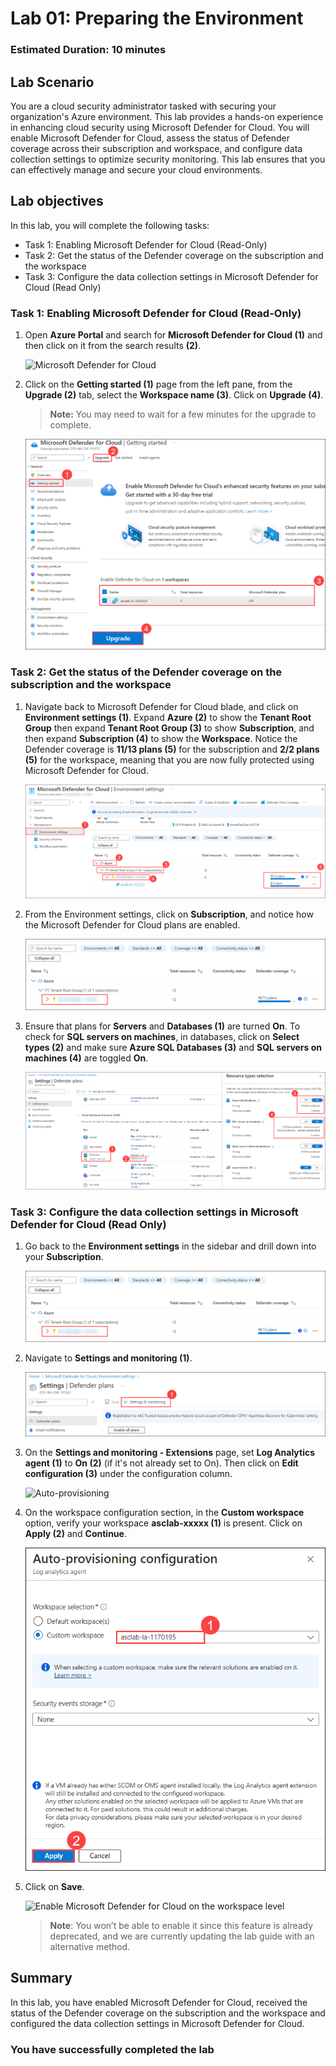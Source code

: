 # Lab 01: Preparing the Environment

### Estimated Duration: 10 minutes

## Lab Scenario

You are a cloud security administrator tasked with securing your organization's Azure environment. This lab provides a hands-on experience in enhancing cloud security using Microsoft Defender for Cloud. You will enable Microsoft Defender for Cloud, assess the status of Defender coverage across their subscription and workspace, and configure data collection settings to optimize security monitoring. This lab ensures that you can effectively manage and secure your cloud environments.

## Lab objectives
In this lab, you will complete the following tasks:

- Task 1: Enabling Microsoft Defender for Cloud (Read-Only)
- Task 2: Get the status of the Defender coverage on the subscription and the workspace
- Task 3: Configure the data collection settings in Microsoft Defender for Cloud (Read Only)

### Task 1: Enabling Microsoft Defender for Cloud (Read-Only)

1. Open **Azure Portal** and search for **Microsoft Defender for Cloud (1)** and then click on it from the search results **(2)**.

   ![Microsoft Defender for Cloud](../images/M0-T1-S1.2.png)   

2. Click on the **Getting started (1)** page from the left pane, from the **Upgrade (2)** tab, select the **Workspace name (3)**. Click on **Upgrade (4)**.

   >**Note:** You may need to wait for a few minutes for the upgrade to complete.

   ![Template deployment completed](../images/dfc1.png)

### Task 2: Get the status of the Defender coverage on the subscription and the workspace

1. Navigate back to Microsoft Defender for Cloud blade, and click on **Environment settings (1)**. Expand **Azure (2)** to show the **Tenant Root Group** then expand **Tenant Root Group (3)** to show **Subscription**, and then expand **Subscription (4)** to show the **Workspace**. Notice the Defender coverage is **11/13 plans (5)** for the subscription and **2/2 plans (5)** for the workspace, meaning that you are now fully protected using Microsoft Defender for Cloud.

   ![Environment settings](../images/dfc2.png)

2. From the Environment settings, click on **Subscription**, and notice how the Microsoft Defender for Cloud plans are enabled.

   ![Environment settings](../images/dfc3.png)

3. Ensure that plans for **Servers** and **Databases (1)** are turned **On**. To check for **SQL servers on machines**, in databases, click on **Select types (2)** and make sure **Azure SQL Databases (3)** and **SQL servers on machines (4)** are toggled **On**.

   ![Environment settings](../images/defender1.1.png)

### Task 3: Configure the data collection settings in Microsoft Defender for Cloud (Read Only)

1. Go back to the **Environment settings** in the sidebar and drill down into your **Subscription**.

   ![Environment settings](../images/dfc3.png)

2. Navigate to **Settings and monitoring (1)**.

   ![Auto-provisioning](../images/M0-T3-S2.2.png)

3. On the **Settings and monitoring - Extensions** page, set **Log Analytics agent (1)** to **On (2)** (if it's not already set to On). Then 
 click on **Edit configuration (3)** under the configuration column.

   ![Auto-provisioning](../images/M0-T3-S3.png)

5. On the workspace configuration section, in the **Custom workspace** option, verify your workspace **asclab-xxxxx (1)** is present. Click on **Apply (2)** and **Continue**.

   ![Enable Microsoft Defender for Cloud on the workspace level](../images/defender1.3.png)

8. Click on **Save**.

   ![Enable Microsoft Defender for Cloud on the workspace level](../images/M0-T3-S5.1.png)

   >**Note**: You won’t be able to enable it since this feature is already deprecated, and we are currently updating the lab guide with an alternative method.

 ## Summary

In this lab, you have enabled Microsoft Defender for Cloud, received the status of the Defender coverage on the subscription and the workspace and configured the data collection settings in Microsoft Defender for Cloud.
 
 ### You have successfully completed the lab
